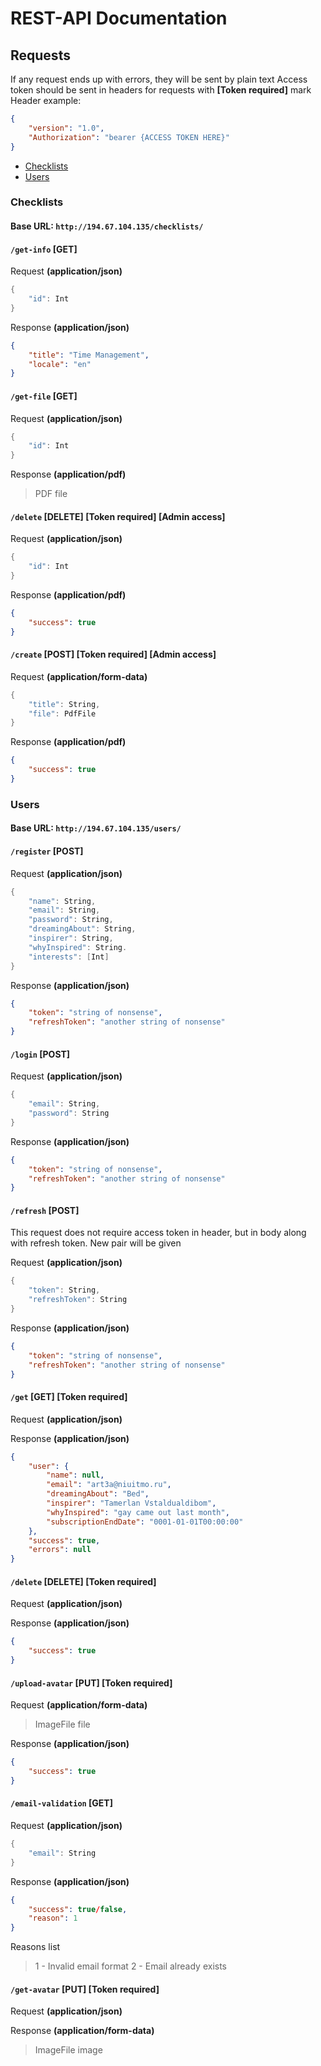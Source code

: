 # REST-API Documentation
## Requests
If any request ends up with errors, they will be sent by plain text
Access token should be sent in headers for requests with **[Token required]** mark
Header example:
```json
{
	"version": "1.0",
	"Authorization": "bearer {ACCESS TOKEN HERE}"
}
```

- [Checklists](###Checklists)
- [Users](###Users)

### Checklists
#### Base URL: `http://194.67.104.135/checklists/`
#### `/get-info` [GET]
Request **(application/json)**
```swift
{
	"id": Int
}
```
Response **(application/json)**

```json
{
	"title": "Time Management",
	"locale": "en"
}
```

#### `/get-file` [GET]
Request **(application/json)**

```swift
{
	"id": Int
}
```

Response **(application/pdf)**

> PDF file

#### `/delete` [DELETE] [Token required] [Admin access]
Request **(application/json)**

```swift
{
	"id": Int
}
```

Response **(application/pdf)**

```json
{
	"success": true
}
```

#### `/create` [POST] [Token required] [Admin access]
Request **(application/form-data)**

```swift
{
	"title": String,
	"file": PdfFile
}
```

Response **(application/pdf)**

```json
{
	"success": true
}
```

### Users
#### Base URL: `http://194.67.104.135/users/`
#### `/register` [POST] 

Request **(application/json)**

```swift
{
	"name": String,
	"email": String,
	"password": String,
	"dreamingAbout": String,
	"inspirer": String,
	"whyInspired": String.
	"interests": [Int]
}
```

Response **(application/json)**

```json
{
	"token": "string of nonsense",
	"refreshToken": "another string of nonsense"
}
```

#### `/login` [POST]

Request **(application/json)**

```swift
{
	"email": String,
	"password": String
}
```

Response **(application/json)**

```json
{
	"token": "string of nonsense",
	"refreshToken": "another string of nonsense"
}
```

#### `/refresh` [POST] 
This request does not require access token in header, but in body along with refresh token. New pair will be given

Request **(application/json)**
```swift
{
	"token": String,
	"refreshToken": String
}
```
Response **(application/json)**

```json
{
	"token": "string of nonsense",
	"refreshToken": "another string of nonsense"
}
```

#### `/get` [GET] [Token required]

Request **(application/json)**

Response **(application/json)**

```json
{
    "user": {
        "name": null,
        "email": "art3a@niuitmo.ru",
        "dreamingAbout": "Bed",
        "inspirer": "Tamerlan Vstaldualdibom",
        "whyInspired": "gay came out last month",
        "subscriptionEndDate": "0001-01-01T00:00:00"
    },
    "success": true,
    "errors": null
}
```

#### `/delete` [DELETE] [Token required]

Request **(application/json)**


Response **(application/json)**

```json
{
	"success": true
}
```

#### `/upload-avatar` [PUT] [Token required]

Request **(application/form-data)**
> ImageFile file

Response **(application/json)**

```json
{
	"success": true
}
```

#### `/email-validation` [GET] 

Request **(application/json)**
```swift
{
	"email": String
}

```
Response **(application/json)**

```json
{
	"success": true/false,
	"reason": 1
}
```

Reasons list
> 1 - Invalid email format
> 2 - Email already exists

#### `/get-avatar` [PUT] [Token required]

Request **(application/json)**

Response **(application/form-data)**

> ImageFile image
